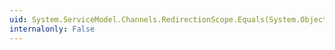 ```yaml
---
uid: System.ServiceModel.Channels.RedirectionScope.Equals(System.Object)
internalonly: False
---
```

